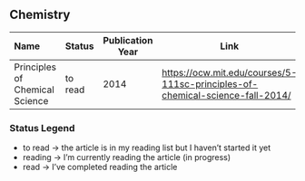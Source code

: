 ## Chemistry

| Name | Status | Publication Year | Link |
|:--------------------------|-------------------|------|----|
| Principles of Chemical Science | to read | 2014 | https://ocw.mit.edu/courses/5-111sc-principles-of-chemical-science-fall-2014/ |

###  Status Legend

- to read → the article is in my reading list but I haven’t started it yet 
- reading → I’m currently reading the article (in progress)
- read → I’ve completed reading the article
